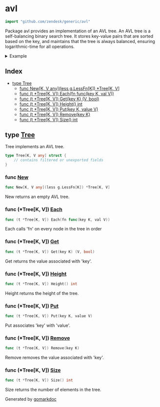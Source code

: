 <!-- Code generated by gomarkdoc. DO NOT EDIT -->

# avl

```go
import "github.com/zendesk/generic/avl"
```

Package avl provides an implementation of an AVL tree\. An AVL tree is a self\-balancing binary search tree\. It stores key\-value pairs that are sorted based on the key\, and maintains that the tree is always balanced\, ensuring logarithmic\-time for all operations\.

<details><summary>Example</summary>
<p>

```go
package main

import (
	"fmt"
	g "github.com/zendesk/generic"
	"github.com/zendesk/generic/avl"
)

func main() {
	tree := avl.New[int, string](g.Less[int])

	tree.Put(42, "foo")
	tree.Put(-10, "bar")
	tree.Put(0, "baz")
	tree.Put(10, "quux")
	tree.Remove(10)

	tree.Each(func(key int, val string) {
		fmt.Println(key, val)
	})

}
```

#### Output

```
-10 bar
0 baz
42 foo
```

</p>
</details>

## Index

- [type Tree](<#type-tree>)
  - [func New[K, V any](less g.LessFn[K]) *Tree[K, V]](<#func-new>)
  - [func (t *Tree[K, V]) Each(fn func(key K, val V))](<#func-treek-v-each>)
  - [func (t *Tree[K, V]) Get(key K) (V, bool)](<#func-treek-v-get>)
  - [func (t *Tree[K, V]) Height() int](<#func-treek-v-height>)
  - [func (t *Tree[K, V]) Put(key K, value V)](<#func-treek-v-put>)
  - [func (t *Tree[K, V]) Remove(key K)](<#func-treek-v-remove>)
  - [func (t *Tree[K, V]) Size() int](<#func-treek-v-size>)


## type [Tree](<https://github.com/zendesk/generic/blob/master/avl/avl.go#L12-L15>)

Tree implements an AVL tree\.

```go
type Tree[K, V any] struct {
    // contains filtered or unexported fields
}
```

### func [New](<https://github.com/zendesk/generic/blob/master/avl/avl.go#L18>)

```go
func New[K, V any](less g.LessFn[K]) *Tree[K, V]
```

New returns an empty AVL tree\.

### func \(\*Tree\[K\, V\]\) [Each](<https://github.com/zendesk/generic/blob/master/avl/avl.go#L45>)

```go
func (t *Tree[K, V]) Each(fn func(key K, val V))
```

Each calls 'fn' on every node in the tree in order

### func \(\*Tree\[K\, V\]\) [Get](<https://github.com/zendesk/generic/blob/master/avl/avl.go#L35>)

```go
func (t *Tree[K, V]) Get(key K) (V, bool)
```

Get returns the value associated with 'key'\.

### func \(\*Tree\[K\, V\]\) [Height](<https://github.com/zendesk/generic/blob/master/avl/avl.go#L50>)

```go
func (t *Tree[K, V]) Height() int
```

Height returns the height of the tree\.

### func \(\*Tree\[K\, V\]\) [Put](<https://github.com/zendesk/generic/blob/master/avl/avl.go#L25>)

```go
func (t *Tree[K, V]) Put(key K, value V)
```

Put associates 'key' with 'value'\.

### func \(\*Tree\[K\, V\]\) [Remove](<https://github.com/zendesk/generic/blob/master/avl/avl.go#L30>)

```go
func (t *Tree[K, V]) Remove(key K)
```

Remove removes the value associated with 'key'\.

### func \(\*Tree\[K\, V\]\) [Size](<https://github.com/zendesk/generic/blob/master/avl/avl.go#L55>)

```go
func (t *Tree[K, V]) Size() int
```

Size returns the number of elements in the tree\.



Generated by [gomarkdoc](<https://github.com/princjef/gomarkdoc>)
